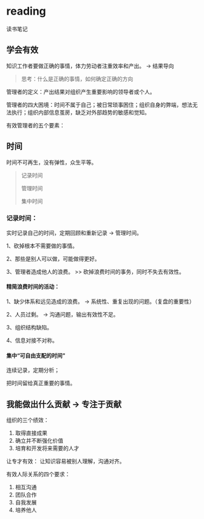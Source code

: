 # reading
读书笔记
## 学会有效

知识工作者要做正确的事情，体力劳动者注重效率和产出。 -> 结果导向

>  思考：什么是正确的事情，如何确定正确的方向

管理者的定义：产出结果对组织产生重要影响的领导者或个人。

管理者的四大困境：时间不属于自己；被日常琐事困住；组织自身的弊端，想法无法执行；组织内部信息茧房，缺乏对外部趋势的敏感和觉知。

有效管理者的五个要素：

## 时间

时间不可再生，没有弹性，众生平等。

>  记录时间
>
>  管理时间
>
>  集中时间

### 记录时间：

实时记录自己的时间，定期回顾和重新记录 -> 管理时间。

1、砍掉根本不需要做的事情。

2、那些是别人可以做，可能做得更好。

3、管理者造成他人的浪费。 >> 砍掉浪费时间的事务，同时不失去有效性。

#### 精简浪费时间的活动：

1、缺少体系和远见造成的浪费。 -> 系统性、重复出现的问题。（复盘的重要性）

2、人员过剩。 -> 沟通问题，输出有效性不足。

3、组织结构缺陷。

4、信息对接不对称。

#### 集中“可自由支配的时间”

连续记录，定期分析；

把时间留给真正重要的事情。

##  我能做出什么贡献  -> 专注于贡献

组织的三个绩效：

1. 取得直接成果
2. 确立并不断强化价值
3. 培育和开发将来需要的人才

让专才有效：
让知识容易被别人理解，沟通对齐。

有效人际关系的四个要求：

1. 相互沟通
2. 团队合作
3. 自我发展
4. 培养他人



